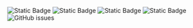 ![Static Badge](https://img.shields.io/badge/blacklists-60-000000) ![Static Badge](https://img.shields.io/badge/blacklisted-2638759-cc0000) ![Static Badge](https://img.shields.io/badge/whitelisted-2245-00CC00) ![Static Badge](https://img.shields.io/badge/streaming_blacklist-28107-000000) ![GitHub issues](https://img.shields.io/github/issues/fabriziosalmi/blacklists)
